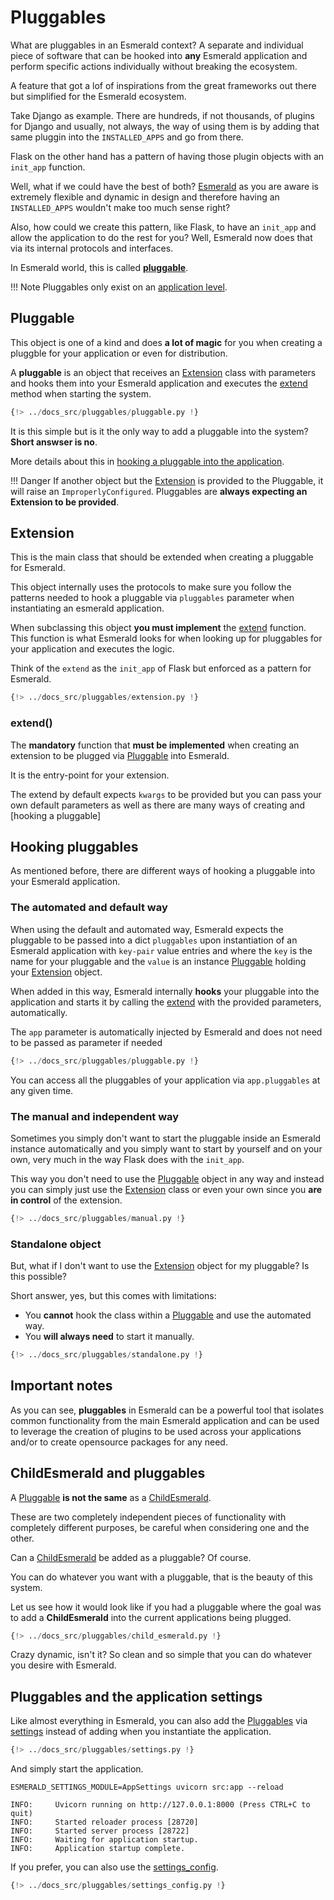# Pluggables

What are pluggables in an Esmerald context? A separate and individual piece of software that
can be hooked into **any** Esmerald application and perform specific actions individually without
breaking the ecosystem.

A feature that got a lof of inspirations from the great frameworks out there but simplified for
the Esmerald ecosystem.

Take Django as example. There are hundreds, if not thousands, of plugins for Django and usually,
not always, the way of using them is by adding that same pluggin into the `INSTALLED_APPS` and
go from there.

Flask on the other hand has a pattern of having those plugin objects with an `init_app` function.

Well, what if we could have the best of both? [Esmerald](./application/applications.md) as you
are aware is extremely flexible and dynamic in design and therefore having an `INSTALLED_APPS`
wouldn't make too much sense right?

Also, how could we create this pattern, like Flask, to have an `init_app` and allow the application
to do the rest for you? Well, Esmerald now does that via its internal protocols and interfaces.

In Esmerald world, this is called [**pluggable**](#pluggable).

!!! Note
    Pluggables only exist on an [application level](./application/levels.md#application-levels).

## Pluggable

This object is one of a kind and does **a lot of magic** for you when creating a pluggble for
your application or even for distribution.

A **pluggable** is an object that receives an [Extension](#extension) class with parameters
and hooks them into your Esmerald application and executes the [extend](#extend) method when
starting the system.

```python hl_lines="27 29"
{!> ../docs_src/pluggables/pluggable.py !}
```

It is this simple but is it the only way to add a pluggable into the system? **Short answser is no**.

More details about this in [hooking a pluggable into the application](#hooking-pluggables).

!!! Danger
    If another object but the [Extension](#extension) is provided to the Pluggable, it will
    raise an `ImproperlyConfigured`. Pluggables are **always expecting an Extension to be provided**.

## Extension

This is the main class that should be extended when creating a pluggable for Esmerald.

This object internally uses the protocols to make sure you follow the patterns needed to hook
a pluggable via `pluggables` parameter when instantiating an esmerald application.

When subclassing this object **you must implement** the [extend](#extend) function. This function is what
Esmerald looks for when looking up for pluggables for your application and executes the logic.

Think of the `extend` as the `init_app` of Flask but enforced as a pattern for Esmerald.

```python hl_lines="7 13"
{!> ../docs_src/pluggables/extension.py !}
```

### extend()

The **mandatory** function that **must be implemented** when creating an extension to be plugged
via [Pluggable](#pluggable) into Esmerald.

It is the entry-point for your extension.

The extend by default expects `kwargs` to be provided but you can pass your own default parameters
as well as there are many ways of creating and [hooking a pluggable]

## Hooking pluggables

As mentioned before, there are different ways of hooking a pluggable into your Esmerald application.

### The automated and default way

When using the default and automated way, Esmerald expects the pluggable to be passed into a dict
`pluggables` upon instantiation of an Esmerald application with `key-pair` value entries and where
the `key` is the name for your pluggable and the `value` is an instance [Pluggable](#pluggable)
holding your [Extension](#extension) object.

When added in this way, Esmerald internally **hooks** your pluggable into the application and
starts it by calling the [extend](#extend) with the provided parameters, automatically.

The `app` parameter is automatically injected by Esmerald and does not need to be passed as
parameter if needed

```python hl_lines="27 29"
{!> ../docs_src/pluggables/pluggable.py !}
```

You can access all the pluggables of your application via `app.pluggables` at any given time.

### The manual and independent way

Sometimes you simply don't want to start the pluggable inside an Esmerald instance automatically
and you simply want to start by yourself and on your own, very much in the way Flask does with
the `init_app`.

This way you don't need to use the [Pluggable](#pluggable) object in any way and instead you can
simply just use the [Extension](#extension) class or even your own since you **are in control**
of the extension.

```python hl_lines="25 42-43"
{!> ../docs_src/pluggables/manual.py !}
```

### Standalone object

But, what if I don't want to use the [Extension](#extension) object for my pluggable? Is this
possible? 

Short answer, yes, but this comes with limitations:

* You **cannot** hook the class within a [Pluggable](#pluggable) and use the automated way.
* You **will always need** to start it manually.

```python hl_lines="9 25 42-43"
{!> ../docs_src/pluggables/standalone.py !}
```

## Important notes

As you can see, **pluggables** in Esmerald can be a powerful tool that isolates common
functionality from the main Esmerald application and can be used to leverage the creation of plugins
to be used across your applications and/or to create opensource packages for any need.

## ChildEsmerald and pluggables

A [Pluggable](#pluggable) **is not the same** as a [ChildEsmerald](./routing/router.md#child-esmerald-application).

These are two completely independent pieces of functionality with completely different purposes, be
careful when considering one and the other.

Can a [ChildEsmerald](./routing/router.md#child-esmerald-application) be added as a pluggable?
Of course.

You can do whatever you want with a pluggable, that is the beauty of this system.

Let us see how it would look like if you had a pluggable where the goal was to add a **ChildEsmerald**
into the current applications being plugged.

```python hl_lines="35-36"
{!> ../docs_src/pluggables/child_esmerald.py !}
```

Crazy dynamic, isn't it? So clean and so simple that you can do whatever you desire with Esmerald.

## Pluggables and the application settings

Like almost everything in Esmerald, you can also add the [Pluggables](#pluggable) via
[settings](./application/settings.md) instead of adding when you instantiate the application.

```python hl_lines="29-31"
{!> ../docs_src/pluggables/settings.py !}
```

And simply start the application.

```shell
ESMERALD_SETTINGS_MODULE=AppSettings uvicorn src:app --reload

INFO:     Uvicorn running on http://127.0.0.1:8000 (Press CTRL+C to quit)
INFO:     Started reloader process [28720]
INFO:     Started server process [28722]
INFO:     Waiting for application startup.
INFO:     Application startup complete.
```

If you prefer, you can also use the [settings_config](./application/settings.md#the-settings_config).

```python hl_lines="34"
{!> ../docs_src/pluggables/settings_config.py !}
```
